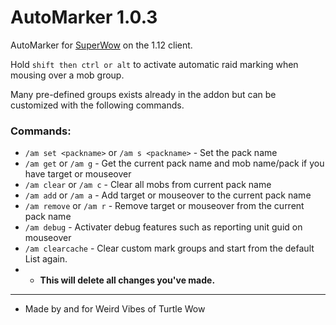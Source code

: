 # AutoMarker 1.0.3
AutoMarker for [SuperWow](https://github.com/balakethelock/SuperWoW/) on the 1.12 client.

Hold `shift then ctrl or alt` to activate automatic raid marking when mousing over a mob group.  


Many pre-defined groups exists already in the addon but can be customized with the following commands.  
### Commands:  

- `/am set <packname>` or `/am s <packname>` - Set the pack name
- `/am get` or `/am g` - Get the current pack name and mob name/pack if you have target or mouseover
- `/am clear` or `/am c` - Clear all mobs from current pack name
- `/am add` or `/am a` - Add target or mouseover to the current pack name
- `/am remove` or `/am r` - Remove target or mouseover from the current pack name
- `/am debug` - Activater debug features such as reporting unit guid on mouseover
- `/am clearcache` - Clear custom mark groups and start from the default List again.
- - **This will delete all changes you've made.**

___
* Made by and for Weird Vibes of Turtle Wow  
